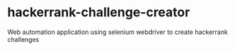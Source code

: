 # hackerrank-challenge-creator
Web automation application using selenium webdriver to create hackerrank challenges
